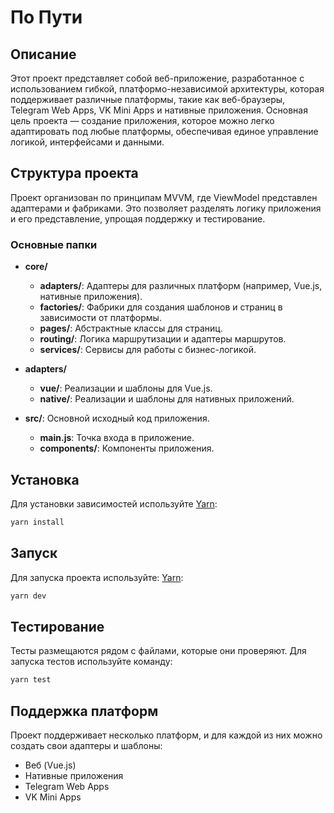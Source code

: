 # По Пути

## Описание

Этот проект представляет собой веб-приложение, разработанное с использованием гибкой, платформо-независимой архитектуры, которая поддерживает различные платформы, такие как веб-браузеры, Telegram Web Apps, VK Mini Apps и нативные приложения. Основная цель проекта — создание приложения, которое можно легко адаптировать под любые платформы, обеспечивая единое управление логикой, интерфейсами и данными.

## Структура проекта

Проект организован по принципам MVVM, где ViewModel представлен адаптерами и фабриками. Это позволяет разделять логику приложения и его представление, упрощая поддержку и тестирование.

### Основные папки

- **core/**

  - **adapters/**: Адаптеры для различных платформ (например, Vue.js, нативные приложения).
  - **factories/**: Фабрики для создания шаблонов и страниц в зависимости от платформы.
  - **pages/**: Абстрактные классы для страниц.
  - **routing/**: Логика маршрутизации и адаптеры маршрутов.
  - **services/**: Сервисы для работы с бизнес-логикой.

- **adapters/**

  - **vue/**: Реализации и шаблоны для Vue.js.
  - **native/**: Реализации и шаблоны для нативных приложений.

- **src/**: Основной исходный код приложения.
  - **main.js**: Точка входа в приложение.
  - **components/**: Компоненты приложения.

## Установка

Для установки зависимостей используйте [Yarn](https://yarnpkg.com/):

```bash
yarn install
```

## Запуск

Для запуска проекта используйте: [Yarn](https://yarnpkg.com/):

```bash
yarn dev
```

## Тестирование

Тесты размещаются рядом с файлами, которые они проверяют. Для запуска тестов используйте команду:

```bash
yarn test
```

## Поддержка платформ

Проект поддерживает несколько платформ, и для каждой из них можно создать свои адаптеры и шаблоны:

- Веб (Vue.js)
- Нативные приложения
- Telegram Web Apps
- VK Mini Apps
